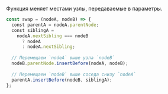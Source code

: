 Функция меняет местами узлы, передаваемые в параметры.

```js
const swap = (nodeA, nodeB) => {
  const parentA = nodeA.parentNode;
  const siblingA =
    nodeA.nextSibling === nodeB
      ? nodeA
      : nodeA.nextSibling;
  
  // Перемещаем `nodeA` выше узла `nodeB`
  nodeB.parentNode.insertBefore(nodeA, nodeB);
  
  // Перемещаем `nodeB` выше соседа снизу `nodeA`
  parentA.insertBefore(nodeB, siblingA);
};
```
